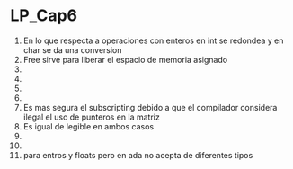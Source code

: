 # LP_Cap6
1. En lo que respecta a operaciones con enteros en int se redondea y en char se da una conversion
2. Free sirve para liberar el espacio de memoria asignado
3.  
4. 
5.
6. 
7. Es mas segura el subscripting debido a que el compilador considera ilegal el uso de punteros en la matriz
8. Es igual de legible en ambos casos
9.
10.
11. para entros y floats pero en ada no acepta de diferentes tipos
